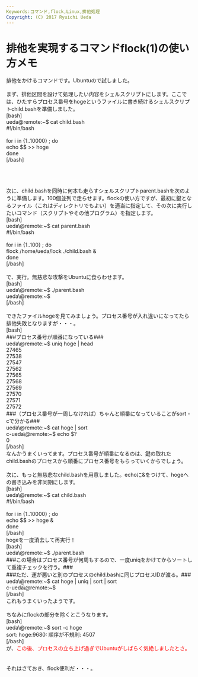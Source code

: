 ```yaml
---
Keywords:コマンド,flock,Linux,排他処理
Copyright: (C) 2017 Ryuichi Ueda
---
```


# 排他を実現するコマンドflock(1)の使い方メモ
排他をかけるコマンドです。Ubuntuので試しました。<br />
<br />
まず、排他区間を設けて処理したい内容をシェルスクリプトにします。ここでは、ひたすらプロセス番号をhogeというファイルに書き続けるシェルスクリプトchild.bashを準備しました。<br />
[bash]<br />
ueda\@remote:~$ cat child.bash <br />
#!/bin/bash<br />
<br />
for i in {1..10000} ; do<br />
	echo $$ &gt;&gt; hoge <br />
done<br />
[/bash]<br />
<br />
<!--more--><br />
<br />
次に、child.bashを同時に何本も走らすシェルスクリプトparent.bashを次のように準備します。100個並列で走らせます。flockの使い方ですが、最初に鍵となるファイル（これはディレクトリでもよい）を適当に指定して、その次に実行したいコマンド（スクリプトやその他プログラム）を指定します。<br />
[bash]<br />
ueda\@remote:~$ cat parent.bash <br />
#!/bin/bash<br />
<br />
for i in {1..100} ; do<br />
	flock /home/ueda/lock ./child.bash &amp;<br />
done<br />
[/bash]<br />
<br />
で、実行。無慈悲な攻撃をUbuntuに食らわせます。<br />
[bash]<br />
ueda\@remote:~$ ./parent.bash <br />
ueda\@remote:~$ <br />
[/bash]<br />
<br />
できたファイルhogeを見てみましょう。プロセス番号が入れ違いになってたら排他失敗となりますが・・・。<br />
[bash]<br />
###プロセス番号が順番になっている###<br />
ueda\@remote:~$ uniq hoge | head<br />
27465<br />
27538<br />
27547<br />
27562<br />
27565<br />
27568<br />
27569<br />
27570<br />
27571<br />
27572<br />
###（プロセス番号が一周しなければ）ちゃんと順番になっていることがsort -cで分かる###<br />
ueda\@remote:~$ cat hoge | sort <br />
c-ueda\@remote:~$ echo $?<br />
0<br />
[/bash]<br />
なんかうまくいってます。プロセス番号が順番になるのは、鍵の取れたchild.bashのプロセスから順番にプロセス番号をもらっていくからでしょう。<br />
<br />
次に、もっと無慈悲なchild.bashを用意しました。echoに&をつけて、hogeへの書き込みを非同期にします。<br />
[bash]<br />
ueda\@remote:~$ cat child.bash <br />
#!/bin/bash<br />
<br />
for i in {1..10000} ; do<br />
	echo $$ &gt;&gt; hoge &amp; <br />
done<br />
[/bash]<br />
hogeを一度消去して再実行！<br />
[bash]<br />
ueda\@remote:~$ ./parent.bash <br />
###この場合はプロセス番号が何周もするので、一度uniqをかけてからソートして重複チェックを行う。###<br />
###ただ、運が悪いと別のプロセスのchild.bashに同じプロセスIDが渡る。###<br />
ueda\@remote:~$ cat hoge | uniq | sort | sort <br />
c-ueda\@remote:~$<br />
[/bash]<br />
これもうまくいったようです。<br />
<br />
ちなみにflockの部分を除くとこうなります。<br />
[bash]<br />
ueda\@remote:~$ sort -c hoge<br />
sort: hoge:9680: 順序が不規則: 4507<br />
[/bash]<br />
が、<span style="color:red">この後、プロセスの立ち上げ過ぎでUbuntuがしばらく気絶しましたとさ。</span><br />
<br />
<br />
それはさておき、flock便利だ・・・。
